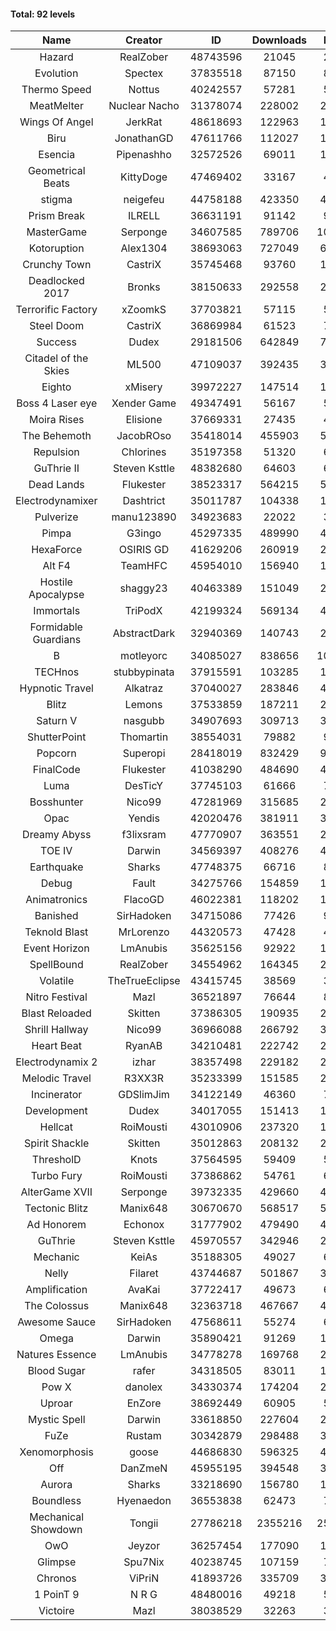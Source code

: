 #### Total: 92 levels

| Name | Creator | ID | Downloads | Likes |
|:---:|:---:|:---:|:---:|:---:|
| Hazard | RealZober | 48743596 | 21045 | 2392
| Evolution | Spectex | 37835518 | 87150 | 8741
| Thermo Speed | Nottus | 40242557 | 57281 | 5279
| MeatMelter | Nuclear Nacho | 31378074 | 228002 | 24215
| Wings Of Angel | JerkRat | 48618693 | 122963 | 13184
| Biru | JonathanGD | 47611766 | 112027 | 18373
| Esencia | Pipenashho | 32572526 | 69011 | 10239
| Geometrical Beats | KittyDoge | 47469402 | 33167 | 4209
| stigma | neigefeu | 44758188 | 423350 | 48487
| Prism Break | ILRELL | 36631191 | 91142 | 9610
| MasterGame | Serponge | 34607585 | 789706 | 107964
| Kotoruption | Alex1304 | 38693063 | 727049 | 64343
| Crunchy Town | CastriX | 35745468 | 93760 | 13108
| Deadlocked 2017 | Bronks | 38150633 | 292558 | 22276
| Terrorific Factory | xZoomkS | 37703821 | 57115 | 5959
| Steel Doom | CastriX | 36869984 | 61523 | 7537
| Success | Dudex | 29181506 | 642849 | 73759
| Citadel of the Skies | ML500 | 47109037 | 392435 | 30676
| Eighto | xMisery | 39972227 | 147514 | 12913
| Boss 4 Laser eye | Xender Game | 49347491 | 56167 | 5834
| Moira Rises | Elisione | 37669331 | 27435 | 4250
| The Behemoth | JacobROso | 35418014 | 455903 | 51973
| Repulsion | Chlorines | 35197358 | 51320 | 6850
| GuThrie II | Steven Ksttle | 48382680 | 64603 | 6536
| Dead Lands | Flukester | 38523317 | 564215 | 57428
| Electrodynamixer | Dashtrict | 35011787 | 104338 | 15399
| Pulverize | manu123890 | 34923683 | 22022 | 3523
| Pimpa | G3ingo | 45297335 | 489990 | 40188
| HexaForce | OSIRIS GD | 41629206 | 260919 | 20294
| Alt F4 | TeamHFC | 45954010 | 156940 | 12917
| Hostile Apocalypse | shaggy23 | 40463389 | 151049 | 23783
| Immortals | TriPodX | 42199324 | 569134 | 49848
| Formidable Guardians | AbstractDark | 32940369 | 140743 | 20421
| B | motleyorc | 34085027 | 838656 | 106667
| TECHnos | stubbypinata | 37915591 | 103285 | 11865
| Hypnotic Travel | Alkatraz | 37040027 | 283846 | 40667
| Blitz | Lemons | 37533859 | 187211 | 22929
| Saturn V | nasgubb | 34907693 | 309713 | 38827
| ShutterPoint | Thomartin | 38554031 | 79882 | 9108
| Popcorn | Superopi | 28418019 | 832429 | 94282
| FinalCode | Flukester | 41038290 | 484690 | 47609
| Luma | DesTicY | 37745103 | 61666 | 7836
| Bosshunter | Nico99 | 47281969 | 315685 | 28756
| Opac | Yendis | 42020476 | 381911 | 37324
| Dreamy Abyss | f3lixsram | 47770907 | 363551 | 28237
| TOE IV | Darwin | 34569397 | 408276 | 49844
| Earthquake  | Sharks | 47748375 | 66716 | 8081
| Debug | Fault | 34275766 | 154859 | 19261
| Animatronics | FlacoGD | 46022381 | 118202 | 12114
| Banished | SirHadoken | 34715086 | 77426 | 9937
| Teknold Blast | MrLorenzo | 44320573 | 47428 | 4739
| Event Horizon | LmAnubis | 35625156 | 92922 | 11515
| SpellBound | RealZober | 34554962 | 164345 | 22248
| Volatile | TheTrueEclipse | 43415745 | 38569 | 3902
| Nitro Festival | Mazl | 36521897 | 76644 | 8169
| Blast Reloaded | Skitten | 37386305 | 190935 | 21009
| Shrill Hallway | Nico99 | 36966088 | 266792 | 35978
| Heart Beat | RyanAB | 34210481 | 222742 | 27857
| Electrodynamix 2 | izhar | 38357498 | 229182 | 28574
| Melodic Travel | R3XX3R | 35233399 | 151585 | 27124
| Incinerator | GDSlimJim | 34122149 | 46360 | 7047
| Development | Dudex | 34017055 | 151413 | 17368
| Hellcat | RoiMousti | 43010906 | 237320 | 17056
| Spirit Shackle | Skitten | 35012863 | 208132 | 27970
| ThresholD | Knots | 37564595 | 59409 | 5108
| Turbo Fury | RoiMousti | 37386862 | 54761 | 6397
| AlterGame XVII | Serponge | 39732335 | 429660 | 46420
| Tectonic Blitz | Manix648 | 30670670 | 568517 | 58211
| Ad Honorem | Echonox | 31777902 | 479490 | 49121
| GuThrie | Steven Ksttle | 45970557 | 342946 | 25655
| Mechanic | KeiAs | 35188305 | 49027 | 6133
| Nelly | Filaret | 43744687 | 501867 | 34873
| Amplification | AvaKai | 37722417 | 49673 | 6064
| The Colossus | Manix648 | 32363718 | 467667 | 49999
| Awesome Sauce | SirHadoken | 47568611 | 55274 | 6498
| Omega | Darwin | 35890421 | 91269 | 11515
| Natures Essence | LmAnubis | 34778278 | 169768 | 22295
| Blood Sugar | rafer | 34318505 | 83011 | 11135
| Pow X | danolex | 34330374 | 174204 | 27245
| Uproar | EnZore | 38692449 | 60905 | 5807
| Mystic Spell | Darwin | 33618850 | 227604 | 25779
| FuZe | Rustam | 30342879 | 298488 | 30198
| Xenomorphosis | goose | 44686830 | 596325 | 43524
| Off | DanZmeN | 45955195 | 394548 | 33328
| Aurora | Sharks | 33218690 | 156780 | 16538
| Boundless | Hyenaedon | 36553838 | 62473 | 7904
| Mechanical Showdown | Tongii | 27786218 | 2355216 | 257265
| OwO | Jeyzor | 36257454 | 177090 | 19459
| Glimpse | Spu7Nix | 40238745 | 107159 | 7287
| Chronos | ViPriN | 41893726 | 335709 | 30352
| 1 PoinT 9 | N R G | 48480016 | 49218 | 5066
| Victoire | Mazl | 38038529 | 32263 | 3505
